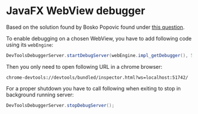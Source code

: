 # JavaFX WebView debugger
Based on the solution found by Bosko Popovic found under [this question](http://stackoverflow.com/questions/9398879/html-javascript-debugging-in-javafx-webview/34444807#34444807).

To enable debugging on a chosen WebView, you have to add following code using its `webEngine`:
```java
DevToolsDebuggerServer.startDebugServer(webEngine.impl_getDebugger(), 51742);
```

Then you only need to open following URL in a chrome browser:
```
chrome-devtools://devtools/bundled/inspector.html?ws=localhost:51742/
```

For a proper shutdown you have to call following when exiting to stop in background running server:
```java
DevToolsDebuggerServer.stopDebugServer();
```